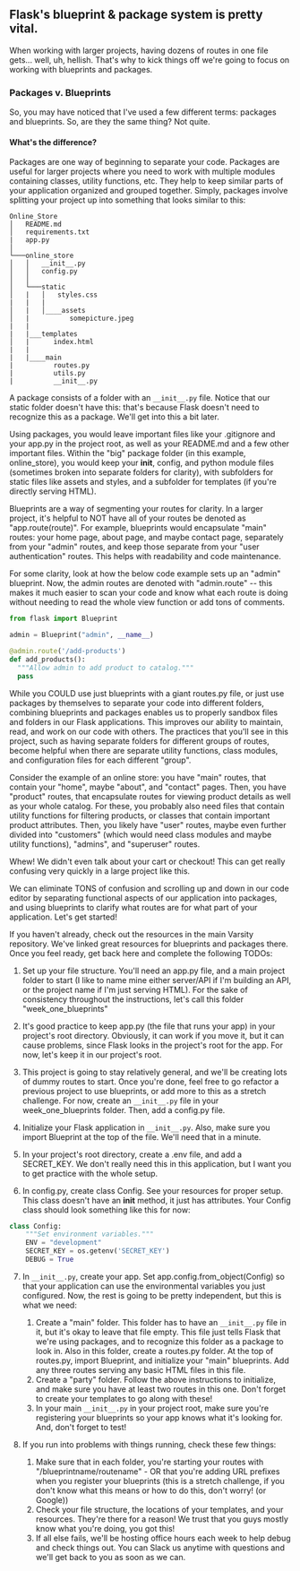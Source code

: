 ## Flask's blueprint & package system is pretty vital.

When working with larger projects, having dozens of routes in one file gets... well, uh, hellish.
That's why to kick things off we're going to focus on working with blueprints and packages.

### Packages v. Blueprints

So, you may have noticed that I've used a few different terms: packages and blueprints. So, are they the
same thing? Not quite.

#### What's the difference?

Packages are one way of beginning to separate your code. Packages are useful for larger projects where
you need to work with multiple modules containing classes, utility functions, etc. They help to keep similar parts of your application organized and grouped together. Simply, packages involve splitting your project up into something that looks similar to this:

```
Online_Store
│   README.md
│   requirements.txt
|   app.py    
│
└───online_store
│   │   __init__.py
│   │   config.py
│   │
│   └───static
│   |   │   styles.css
|   |   |
│   |   │____assets
│   |          somepicture.jpeg
|   |
|   |___templates
│   |      index.html  
|   |
|   |____main
|          routes.py
|          utils.py
|          __init__.py
```

A package consists of a folder with an `__init__.py` file. Notice that our static folder doesn't have this: that's because Flask doesn't need to recognize this as a package. We'll get into this a bit later.

Using packages, you would leave important files like your .gitignore and your app.py in the project root, as well as your README.md and a few other important files. Within the "big" package folder (in this example, online_store), you would keep your __init__, config, and python module files (sometimes broken into separate folders for clarity), with subfolders for static files like assets and styles, and a subfolder for templates (if you're directly serving HTML).

Blueprints are a way of segmenting your routes for clarity. In a larger project, it's helpful to NOT have all of your routes be denoted as "app.route(route)". For example, blueprints would encapsulate "main" routes: your home page, about page, and maybe contact page, separately from your "admin" routes, and keep those separate from your "user authentication" routes. This helps with readability and code maintenance.

For some clarity, look at how the below code example sets up an "admin" blueprint. Now, the admin routes are denoted with "admin.route" -- this makes it much easier to scan your code and know what each route is doing without needing to read the whole view function or add tons of comments.

```python
from flask import Blueprint

admin = Blueprint("admin", __name__)

@admin.route('/add-products')
def add_products():
  """Allow admin to add product to catalog."""
  pass
```


While you COULD use just blueprints with a giant routes.py file, or just use packages by themselves to separate your code into different folders, combining blueprints and packages enables us to properly sandbox files and folders in our Flask applications. This improves our ability to maintain, read, and work on our code with others. The practices that you'll see in this project, such as having separate folders for different groups of routes, become helpful when there are separate utility functions, class modules, and configuration files for each different "group".

Consider the example of an online store: you have "main" routes, that contain your "home", maybe "about", and "contact" pages. Then, you have "product" routes, that encapsulate routes for viewing product details as well as your whole catalog. For these, you probably also need files that contain utility functions for filtering products, or classes that contain important product attributes. Then, you likely have "user" routes, maybe even further divided into "customers" (which would need class modules and maybe utility functions), "admins", and "superuser" routes.

Whew! We didn't even talk about your cart or checkout! This can get really confusing very quickly in a large project like this.

We can eliminate TONS of confusion and scrolling up and down in our code editor by separating functional aspects of our application into packages, and using blueprints to clarify what routes are for what part of your application. Let's get started!

If you haven't already, check out the resources in the main Varsity repository. We've linked great resources for blueprints and packages there. Once you feel ready, get back here and complete the following TODOs:

1. Set up your file structure. You'll need an app.py file, and a main project folder to start (I like to name mine either server/API if I'm building an API, or the project name if I'm just serving HTML). For the sake of consistency throughout the instructions, let's call this folder "week_one_blueprints"

2. It's good practice to keep app.py (the file that runs your app) in your project's root directory. Obviously, it can work if you move it, but it can cause problems, since Flask looks in the project's root for the app. For now, let's keep it in our project's root.

3. This project is going to stay relatively general, and we'll be creating lots of dummy routes to start. Once you're done, feel free to go refactor a previous project to use blueprints, or add more to this as a stretch challenge. For now, create an `__init__.py` file in your week_one_blueprints folder. Then, add a config.py file.

4. Initialize your Flask application in `__init__.py`. Also, make sure you import Blueprint at the top of the file. We'll need that in a minute.

5. In your project's root directory, create a .env file, and add a SECRET_KEY. We don't really need this in this application, but I want you to get practice with the whole setup.

6. In config.py, create class Config. See your resources for proper setup. This class doesn't have an __init__ method, it just has attributes. Your Config class should look something like this for now:

```python
class Config:
    """Set environment variables."""
    ENV = "development"
    SECRET_KEY = os.getenv('SECRET_KEY')
    DEBUG = True
```


7. In `__init__.py`, create your app. Set app.config.from_object(Config) so that your application can use the environmental variables you just configured. Now, the rest is going to be pretty independent, but this is what we need:

      1. Create a "main" folder. This folder has to have an `__init__.py` file in it, but it's okay to leave that file empty. This file just tells Flask that we're using packages, and to recognize this folder as a package to look in. Also in this folder, create a routes.py folder. At the top of routes.py, import Blueprint, and initialize your "main" blueprints. Add any three routes serving any basic HTML files in this file.
      2. Create a "party" folder. Follow the above instructions to initialize, and make sure you have at least two routes in this one. Don't forget to create your templates to go along with these!
      3. In your main `__init__.py` in your project root, make sure you're registering your blueprints so your app knows what it's looking for. And, don't forget to test!

8. If you run into problems with things running, check these few things:

      1. Make sure that in each folder, you're starting your routes with "/blueprintname/routename" - OR that you're adding URL prefixes when you register your blueprints (this is a stretch challenge, if you don't know what this means or how to do this, don't worry! (or Google))
      2. Check your file structure, the locations of your templates, and your resources. They're there for a reason! We trust that you guys mostly know what you're doing, you got this!
      3. If all else fails, we'll be hosting office hours each week to help debug and check things out. You can Slack us anytime with questions and we'll get back to you as soon as we can.
